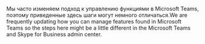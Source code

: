 <span data-ttu-id="f2325-101">Мы часто изменяем подход к управлению функциями в Microsoft Teams, поэтому приведенные здесь шаги могут немного отличаться.</span><span class="sxs-lookup"><span data-stu-id="f2325-101">We are frequently updating how you can manage features found in Microsoft Teams so the steps here might be a little different in the Microsoft Teams and Skype for Business admin center.</span></span>